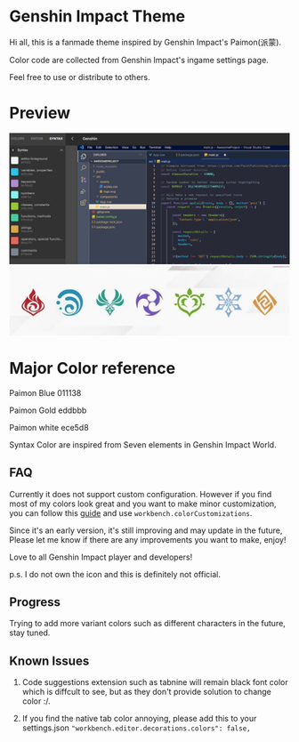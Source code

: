 # Genshin Impact Theme

Hi all, this is a fanmade theme inspired by Genshin Impact's Paimon(派蒙).

Color code are collected from Genshin Impact's ingame settings page.

Feel free to use or distribute to others.

# Preview
![demo](https://github.com/sethyeung0404/genshin/blob/master/preview/demo.png?raw=true)
![elements](https://github.com/sethyeung0404/genshin/blob/master/preview/elements.png?raw=true)

# Major Color reference

Paimon Blue 011138

Paimon Gold eddbbb

Paimon white ece5d8

Syntax Color are inspired from Seven elements in Genshin Impact World.

## FAQ

Currently it does not support custom configuration.
However if you find most of my colors look great and you want to make minor customization, you can follow this [guide](https://code.visualstudio.com/docs/getstarted/themes#_customizing-a-color-theme) and use `workbench.colorCustomizations`.

Since it's an early version, it's still improving and may update in the future, Please let me know if there are any improvements you want to make, enjoy!

Love to all Genshin Impact player and developers!

p.s. I do not own the icon and this is definitely not official.

## Progress

Trying to add more variant colors such as different characters in the future, stay tuned.

## Known Issues

1. Code suggestions extension such as tabnine will remain black font color which is diffcult to see, but as they don't provide solution to change color :/.

2. If you find the native tab color annoying, please add this to your settings.json `"workbench.editor.decorations.colors": false,`
